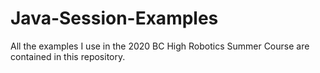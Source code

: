 # Java-Session-Examples
All the examples I use in the 2020 BC High Robotics Summer Course are contained in this repository.
